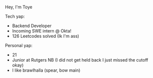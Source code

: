 Hey, I'm Toye

Tech yap:

* Backend Developer
* Incoming SWE intern @ Okta!
* 126 Leetcodes solved (Ik I'm ass)

Personal yap:

* 21
* Junior at Rutgers NB (I did not get held back I just missed the cutoff okay) 
* I like brawlhalla (spear, bow main)
  
